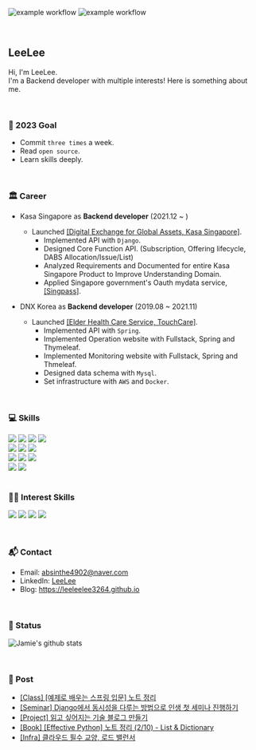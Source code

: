 ![example workflow](https://github.com/leeleelee3264/leeleelee3264/actions/workflows/leelee_me_healthcheck.yaml/badge.svg)
![example workflow](https://github.com/leeleelee3264/twitter_project/actions/workflows/netflix.yml/badge.svg)

<br>

## LeeLee 
Hi, I'm LeeLee. <br>
I'm a Backend developer with multiple interests! Here is something about me. <br> 

<br>

### 🥇 2023 Goal
- Commit `three times` a week.   <br> 
- Read `open source`. <br> 
- Learn skills deeply.  <br> 

<br>

### 🏛️ Career
- Kasa Singapore as **Backend developer** (2021.12 ~ )
    - Launched [[Digital Exchange for Global Assets, Kasa Singapore]](https://www.kasa.sg/).
        - Implemented API with `Django`.
        - Designed Core Function API. (Subscription, Offering lifecycle, DABS Allocation/Issue/List) 
        - Analyzed Requirements and Documented for entire Kasa Singapore Product to Improve Understanding Domain.
        - Applied Singapore government's Oauth mydata service, [[Singpass]](https://www.singpass.gov.sg/main/).

- DNX Korea as **Backend developer** (2019.08 ~ 2021.11)
    - Launched [[Elder Health Care Service, TouchCare]](https://www.youtube.com/watch?v=oMLnWmGjnyo&ab_channel=RangDnx).
        - Implemented API with `Spring`.
        - Implemented Operation website with Fullstack, Spring and Thymeleaf.
        - Implemented Monitoring website with Fullstack, Spring and Thmeleaf.
        - Designed data schema with `Mysql`.
        - Set infrastructure with `AWS` and `Docker`.

  
<br>


### 💻 Skills 
<span>
      <img src="https://img.shields.io/badge/Python-FFD43B?style=for-the-badge&logo=python&logoColor=blue">
      <img src="https://img.shields.io/badge/Java-ED8B00?style=for-the-badge&logo=java&logoColor=white">
      <img src="https://img.shields.io/badge/JavaScript-323330?style=for-the-badge&logo=javascript&logoColor=F7DF1E">
      <img src="https://img.shields.io/badge/Shell_Script-121011?style=for-the-badge&logo=gnu-bash&logoColor=white">
</span>

<br>

<span>
      <img src="https://img.shields.io/badge/Django-092E20?style=for-the-badge&logo=django&logoColor=green">
      <img src="https://img.shields.io/badge/django%20rest-ff1709?style=for-the-badge&logo=django&logoColor=white">
      <img src="https://img.shields.io/badge/Spring_Boot-F2F4F9?style=for-the-badge&logo=spring-boot">
      
</span>

<br>

<span>
      <img src="https://img.shields.io/badge/Amazon_AWS-FF9900?style=for-the-badge&logo=amazonaws&logoColor=white">
      <img src="https://img.shields.io/badge/Ubuntu-E95420?style=for-the-badge&logo=ubuntu&logoColor=white">
      <img src="https://img.shields.io/badge/Docker-2CA5E0?style=for-the-badge&logo=docker&logoColor=white">
</span>

<br>

<span>
      <img src="https://img.shields.io/badge/MySQL-005C84?style=for-the-badge&logo=mysql&logoColor=white">
      <img src="https://img.shields.io/badge/redis-%23DD0031.svg?&style=for-the-badge&logo=redis&logoColor=white">
</span>

<br>
<br>


### 👩‍💻 Interest Skills
<p>
      <img src="https://img.shields.io/badge/Dart-0175C2?style=for-the-badge&logo=dart&logoColor=white">
      <img src="https://img.shields.io/badge/Flutter-02569B?style=for-the-badge&logo=flutter&logoColor=white">
      <img src="https://img.shields.io/badge/Go-00ADD8?style=for-the-badge&logo=go&logoColor=white">
      <img src="https://img.shields.io/badge/kubernetes-326ce5.svg?&style=for-the-badge&logo=kubernetes&logoColor=white">
</p>

<br>

### 📬 Contact
- Email: <a href = "mailto: absinthe4902@naver.com">absinthe4902@naver.com</a>
- LinkedIn: [LeeLee](https://www.linkedin.com/in/seungmin4035/)
- Blog: https://leeleelee3264.github.io

<br>


### 🧐 Status 

![Jamie's github stats](https://github-readme-stats-git-masterrstaa-rickstaa.vercel.app/api?username=leeleelee3264&show_icons=true&hide_border=true&theme=radical) 

<br>

### 📝 Post
- [[Class] [예제로 배우는 스프링 입문] 노트 정리](https://leeleelee3264.github.io/post/2023-02-06-inflearn-spring-with-example-note/)
- [[Seminar] Django에서 동시성을 다루는 방법으로 인생 첫 세미나 진행하기](https://leeleelee3264.github.io/post/2022-12-26-kasa-concurrency-seminar/)
- [[Project] 읽고 싶어지는 기술 블로그 만들기](https://leeleelee3264.github.io/post/2022-12-22-tech-blog-readability/)
- [[Book] [Effective Python] 노트 정리 (2/10) - List & Dictionary](https://leeleelee3264.github.io/post/2022-10-25-effevtive-python-betterway-11-to-15/)
- [[Infra] 클라우드 필수 교양, 로드 밸런서](https://leeleelee3264.github.io/post/2022-10-24-load-balancer/)
